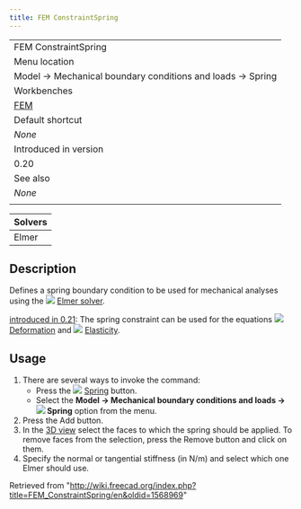 ```yaml
---
title: FEM ConstraintSpring
---
```


|                                                           |
| --------------------------------------------------------- |
| FEM ConstraintSpring                                      |
| Menu location                                             |
| Model → Mechanical boundary conditions and loads → Spring |
| Workbenches                                               |
| [FEM](/FEM_Workbench "FEM Workbench")                     |
| Default shortcut                                          |
| _None_                                                    |
| Introduced in version                                     |
| 0.20                                                      |
| See also                                                  |
| _None_                                                    |
|                                                           |

| Solvers |
| ------- |
| Elmer   |

## Description

Defines a spring boundary condition to be used for mechanical analyses using the ![](/images/FEM_SolverElmer.svg) [Elmer solver](/FEM_SolverElmer "FEM SolverElmer").

[introduced in 0.21](/Release_notes_0.21 "Release notes 0.21"): The spring constraint can be used for the equations ![](/images/FEM_EquationDeformation.svg) [Deformation](/FEM_EquationDeformation "FEM EquationDeformation") and ![](/images/FEM_EquationElasticity.svg) [Elasticity](/FEM_EquationElasticity "FEM EquationElasticity").

## Usage

1. There are several ways to invoke the command:
   - Press the ![](/images/FEM_ConstraintSpring.svg) [Spring](/FEM_ConstraintSpring "FEM ConstraintSpring") button.
   - Select the **Model → Mechanical boundary conditions and loads → ![](/images/FEM_ConstraintSpring.svg) Spring** option from the menu.
2. Press the Add button.
3. In the [3D view](/3D_view "3D view") select the faces to which the spring should be applied. To remove faces from the selection, press the Remove button and click on them.
4. Specify the normal or tangential stiffness (in N/m) and select which one Elmer should use.

Retrieved from "<http://wiki.freecad.org/index.php?title=FEM_ConstraintSpring/en&oldid=1568969>"
